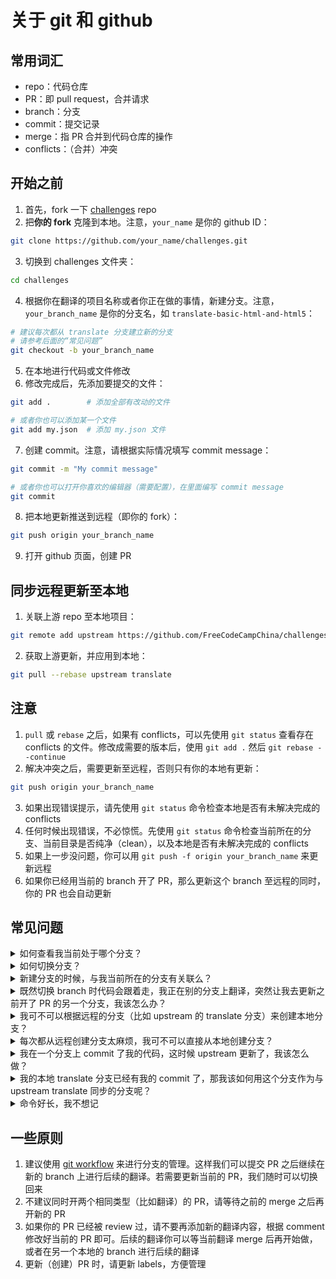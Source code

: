 # 关于 git 和 github
## 常用词汇
- repo：代码仓库
- PR：即 pull request，合并请求
- branch：分支
- commit：提交记录
- merge：指 PR 合并到代码仓库的操作
- conflicts：（合并）冲突

## 开始之前
1. 首先，fork 一下 [challenges](https://github.com/FreeCodeCampChina/challenges.git) repo
2. 把**你的 fork** 克隆到本地。注意，`your_name` 是你的 github ID：
```bash
git clone https://github.com/your_name/challenges.git
```
3. 切换到 challenges 文件夹：
```bash
cd challenges
```
4. 根据你在翻译的项目名称或者你正在做的事情，新建分支。注意，`your_branch_name` 是你的分支名，如 `translate-basic-html-and-html5`：
```bash
# 建议每次都从 translate 分支建立新的分支
# 请参考后面的“常见问题”
git checkout -b your_branch_name
```
5. 在本地进行代码或文件修改
6. 修改完成后，先添加要提交的文件：
```bash
git add .        # 添加全部有改动的文件

# 或者你也可以添加某一个文件
git add my.json  # 添加 my.json 文件
```
7. 创建 commit。注意，请根据实际情况填写 commit message：
```bash
git commit -m "My commit message"

# 或者你也可以打开你喜欢的编辑器（需要配置），在里面编写 commit message
git commit
```
8. 把本地更新推送到远程（即你的 fork）：
```bash
git push origin your_branch_name
```
9. 打开 github 页面，创建 PR

## 同步远程更新至本地
1. 关联上游 repo 至本地项目：
```bash
git remote add upstream https://github.com/FreeCodeCampChina/challenges.git
```
2. 获取上游更新，并应用到本地：
```bash
git pull --rebase upstream translate
```

## 注意
1. `pull` 或 `rebase` 之后，如果有 conflicts，可以先使用 `git status` 查看存在 conflicts 的文件。修改成需要的版本后，使用 `git add .` 然后 `git rebase --continue`
2. 解决冲突之后，需要更新至远程，否则只有你的本地有更新：
```bash
git push origin your_branch_name
```
3. 如果出现错误提示，请先使用 `git status` 命令检查本地是否有未解决完成的 conflicts
3. 任何时候出现错误，不必惊慌。先使用 `git status` 命令检查当前所在的分支、当前目录是否纯净（clean），以及本地是否有未解决完成的 conflicts
4. 如果上一步没问题，你可以用 `git push -f origin your_branch_name` 来更新远程
5. 如果你已经用当前的 branch 开了 PR，那么更新这个 branch 至远程的同时，你的 PR 也会自动更新

## 常见问题
<details>
    <summary>如何查看我当前处于哪个分支？</summary>
    `git branch` 可以列出本地所有的分支名，前面打星号（*）的就是你当前所在的分支
</details>
<details>
    <summary>如何切换分支？</summary>
    `git checkout some_branch_name` 就可以切换到对应的分支。以及，`git checkout -` 可以切换到上一个切换过的分支。在两个分支之间来回切换的时候，这个命令会很有用
</details>
<details>
    <summary>新建分支的时候，与我当前所在的分支有关联么？</summary>
    有。新建分支的时候，当前所在分支的所有 `commit` 也会添加到新的分支里面。以及，如果你本地有未 `commit` 的改动（哪怕已经 `add` 过），同样会在新建分支的时候带过去。
</details>
<details>
    <summary>既然切换 branch 时代码会跟着走，我正在别的分支上翻译，突然让我去更新之前开了 PR 的另一个分支，我该怎么办？</summary>
    你有两个选择，`commit` 或者 `stash`：
    1. `commit` 很简单，在当前分支上 `git add .` 然后 `git commit -m "xx"`，这时候你就可以使用 `checkout` 命令切换到其他分支了
    2. 在当前分支上 `git stash`，然后切换到其他分支。完成那边的更新后，切换回来，然后 `git stash pop`，你之前的代码改动就都回来了
    需要注意的是，使用 `git stash pop` 会有丢代码的潜在风险，推荐使用 `git stash apply stash@{x}`，其中 `x` 为一个数字
    如果你不确定你的做法是否正确，或者不了解这个命令，请在使用之前查清资料，或者在群里提问
    **切换分支前，未防止把本地弄乱，前先使用 `git status` 来检查本地是否 “clean”**
</details>
<details>
    <summary>我可不可以根据远程的分支（比如 upstream 的 translate 分支）来创建本地分支？</summary>
    可以：
    ```bash
    git fetch upstream
    git checkout -b my_branch_name upstream/translate
    ```
</details>
<details>
    <summary>每次都从远程创建分支太麻烦，我可不可以直接从本地创建分支？</summary>
    可以。建议使用本地的 translate 分支保持与 upstream 中的 translate 分支保持更新。这样做的好处是：
    1. 每次新建分支的时候，切换到本地的 translate 分支，然后 `git checkout -b my_new_branch` 就好了
    2. 如果 upstream 的 translate branch 有更新，你只需要在切换到 translate 分支之后，`git pull --rebase upstream/translate` 即可完成对本地 translate 分支的更新。再创建新的分支，就是基于 upstream 里最新的代码了，这样可以减少 conflicts 出现的可能
</details>
<details>
    <summary>我在一个分支上 commit 了我的代码，这时候 upstream 更新了，我该怎么做？</summary>
    ```bash
    git pull --rebase upstream/translate
    ```
</details>
<details>
    <summary>我的本地 translate 分支已经有我的 commit 了，那我该如何用这个分支作为与 upstream translate 同步的分支呢？</summary>
    **如果你目前在 translate 提交的内容不再需要了（比如，已经 merge）**，那你可以先切换到 translate，然后：
    ```bash
    git fetch upstream
    git reset --hard upstream/translate
    ```
    虽然 `git reset` 命令不危险，但在执行这个操作之前，建议你先在群里问一下
</details>
<details>
    <summary>命令好长，我不想记</summary>
    `alias` 了解一下。在命令行里执行：
    ```bash
    git config --global alias.gx 'pull --rebase upstream/translate'
    ```
    下次，执行 `git gx`（记忆：git 更新），就会执行你定义好的命令了
</details>

## 一些原则
1. 建议使用 [git workflow](https://guides.github.com/introduction/flow/) 来进行分支的管理。这样我们可以提交 PR 之后继续在新的 branch 上进行后续的翻译。若需要更新当前的 PR，我们随时可以切换回来
2. 不建议同时开两个相同类型（比如翻译）的 PR，请等待之前的 merge 之后再开新的 PR
3. 如果你的 PR 已经被 review 过，请不要再添加新的翻译内容，根据 comment 修改好当前的 PR 即可。后续的翻译你可以等当前翻译 merge 后再开始做，或者在另一个本地的 branch 进行后续的翻译
4. 更新（创建）PR 时，请更新 labels，方便管理

